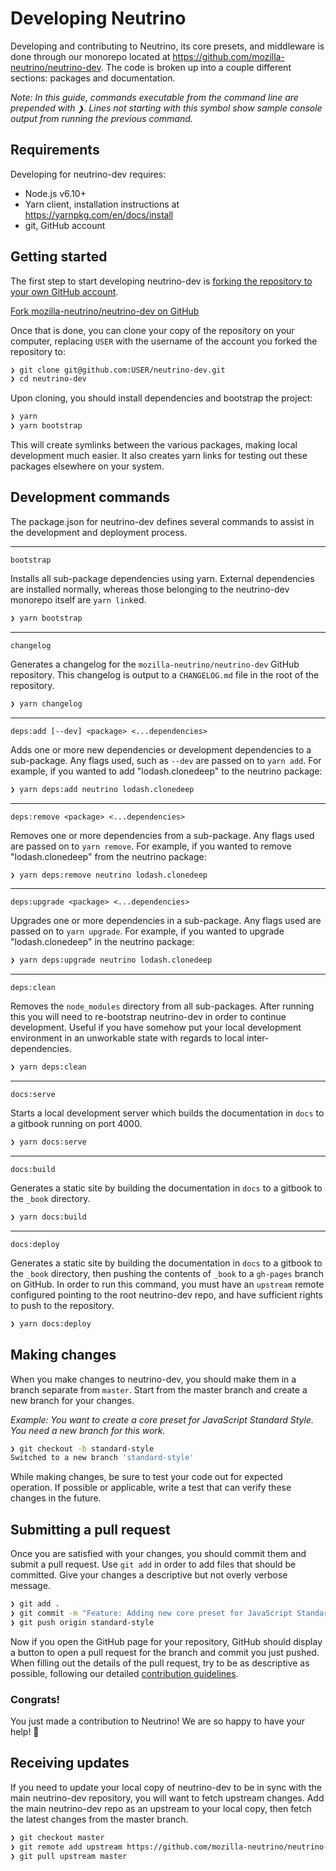 # Developing Neutrino

Developing and contributing to Neutrino, its core presets, and middleware is done through our monorepo located at
https://github.com/mozilla-neutrino/neutrino-dev. The code is broken up into a couple different sections:
packages and documentation.

_Note: In this guide, commands executable from the command line are prepended with `❯`. Lines not starting
with this symbol show sample console output from running the previous command._

## Requirements

Developing for neutrino-dev requires:

- Node.js v6.10+
- Yarn client, installation instructions at https://yarnpkg.com/en/docs/install
- git, GitHub account

## Getting started

The first step to start developing neutrino-dev is
[forking the repository to your own GitHub account](https://help.github.com/articles/fork-a-repo/).

<a href="https://github.com/mozilla-neutrino/neutrino-dev/fork" target="_blank">Fork mozilla-neutrino/neutrino-dev on GitHub</a>

Once that is done, you can clone your copy of the repository on your computer, replacing `USER` with the username
of the account you forked the repository to:

```bash
❯ git clone git@github.com:USER/neutrino-dev.git
❯ cd neutrino-dev
```

Upon cloning, you should install dependencies and bootstrap the project:

```bash
❯ yarn
❯ yarn bootstrap
```

This will create symlinks between the various packages, making local development much easier. It also creates yarn links
for testing out these packages elsewhere on your system.

## Development commands

The package.json for neutrino-dev defines several commands to assist in the development and deployment process.

---

`bootstrap`

Installs all sub-package dependencies using yarn. External dependencies are installed normally, whereas those belonging
to the neutrino-dev monorepo itself are `yarn link`ed.

```bash
❯ yarn bootstrap
```

---

`changelog`

Generates a changelog for the `mozilla-neutrino/neutrino-dev` GitHub repository. This changelog is output to a
`CHANGELOG.md` file in the root of the repository.

```bash
❯ yarn changelog
```

---

`deps:add [--dev] <package> <...dependencies>`

Adds one or more new dependencies or development dependencies to a sub-package. Any flags used, such as `--dev` are
passed on to `yarn add`. For example, if you wanted to add "lodash.clonedeep" to the neutrino package:

```bash
❯ yarn deps:add neutrino lodash.clonedeep
```

---

`deps:remove <package> <...dependencies>`

Removes one or more dependencies from a sub-package. Any flags used are
passed on to `yarn remove`. For example, if you wanted to remove "lodash.clonedeep" from the neutrino package:

```bash
❯ yarn deps:remove neutrino lodash.clonedeep
```

---

`deps:upgrade <package> <...dependencies>`

Upgrades one or more dependencies in a sub-package. Any flags used are
passed on to `yarn upgrade`. For example, if you wanted to upgrade "lodash.clonedeep" in the neutrino package:

```bash
❯ yarn deps:upgrade neutrino lodash.clonedeep
```

---

`deps:clean`

Removes the `node_modules` directory from all sub-packages. After running this you will need to re-bootstrap
neutrino-dev in order to continue development. Useful if you have somehow put your local development environment in an
unworkable state with regards to local inter-dependencies.

```bash
❯ yarn deps:clean
```

---

`docs:serve`

Starts a local development server which builds the documentation in `docs` to a gitbook running on port 4000.

```bash
❯ yarn docs:serve
```

---

`docs:build`

Generates a static site by building the documentation in `docs` to a gitbook to the `_book` directory.

```bash
❯ yarn docs:build
```

---

`docs:deploy`

Generates a static site by building the documentation in `docs` to a gitbook to the `_book` directory, then pushing the
contents of `_book` to a `gh-pages` branch on GitHub. In order to run this command, you must have an `upstream` remote
configured pointing to the root neutrino-dev repo, and have sufficient rights to push to the repository.

```bash
❯ yarn docs:deploy
```

## Making changes

When you make changes to neutrino-dev, you should make them in a branch separate from `master`. Start from the
master branch and create a new branch for your changes.

_Example: You want to create a core preset for JavaScript Standard Style. You need a new branch for this work._

```bash
❯ git checkout -b standard-style
Switched to a new branch 'standard-style'
```

While making changes, be sure to test your code out for expected operation. If possible or applicable, write a
test that can verify these changes in the future.

## Submitting a pull request

Once you are satisfied with your changes, you should commit them and submit a pull request. Use `git add`
in order to add files that should be committed. Give your changes a descriptive but not overly verbose message.

```bash
❯ git add .
❯ git commit -m "Feature: Adding new core preset for JavaScript Standard Style"
❯ git push origin standard-style
```

Now if you open the GitHub page for your repository, GitHub should display a button to open a pull request for
the branch and commit you just pushed. When filling out the details of the pull request, try to be as descriptive
as possible, following our detailed [contribution guidelines](./README.md).

### Congrats!

You just made a contribution to Neutrino! We are so happy to have your help! 🎉

## Receiving updates

If you need to update your local copy of neutrino-dev to be in sync with the main neutrino-dev repository, you
will want to fetch upstream changes. Add the main neutrino-dev repo as an upstream to your local copy, then fetch
the latest changes from the master branch.

```bash
❯ git checkout master
❯ git remote add upstream https://github.com/mozilla-neutrino/neutrino-dev.git
❯ git pull upstream master
```
